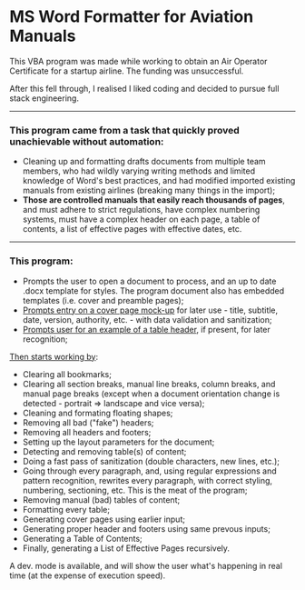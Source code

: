 # MS Word Formatter for Aviation Manuals

This VBA program was made while working to obtain an Air Operator Certificate for a startup airline.
The funding was unsuccessful.

After this fell through, I realised I liked coding and decided to pursue full stack engineering.

---

### **This program came from a task that quickly proved unachievable without automation:**

- Cleaning up and formatting drafts documents from multiple team members, who had wildly varying writing methods and limited knowledge of Word's best practices, and had modified imported existing manuals from existing airlines (breaking many things in the import);
- **Those are controlled manuals that easily reach thousands of pages**, and must adhere to strict regulations, have complex numbering systems, must have a complex header on each page, a table of contents, a list of effective pages with effective dates, etc.

---

### This program:

- Prompts the user to open a document to process, and an up to date .docx template for styles. The program document also has embedded templates (i.e. cover and preamble pages);
- [Prompts entry on a cover page mock-up](Screenshots/Cover.png) for later use - title, subtitle, date, version, authority, etc. - with data validation and sanitization;
- [Prompts user for an example of a table header](Screenshots/Headers.png), if present, for later recognition;

[Then starts working by](Screenshots/Progress.png):

- Clearing all bookmarks;
- Clearing all section breaks, manual line breaks, column breaks, and manual page breaks (except when a document orientation change is detected - portrait => landscape and vice versa);
- Cleaning and formating floating shapes;
- Removing all bad ("fake") headers;
- Removing all headers and footers;
- Setting up the layout parameters for the document;
- Detecting and removing table(s) of content;
- Doing a fast pass of sanitization (double characters, new lines, etc.);
- Going through every paragraph, and, using regular expressions and pattern recognition, rewrites every paragraph, with correct styling, numbering, sectioning, etc.
This is the meat of the program;
- Removing manual (bad) tables of content;
- Formatting every table;
- Generating cover pages using earlier input;
- Generating proper header and footers using same prevous inputs;
- Generating a Table of Contents;
- Finally, generating a List of Effective Pages recursively.

A dev. mode is available, and will show the user what's happening in real time (at the expense of execution speed).
